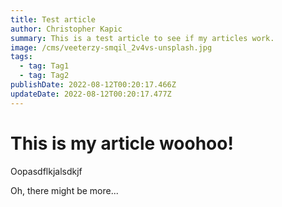 ```yaml
---
title: Test article
author: Christopher Kapic
summary: This is a test article to see if my articles work.
image: /cms/veeterzy-smqil_2v4vs-unsplash.jpg
tags:
  - tag: Tag1
  - tag: Tag2
publishDate: 2022-08-12T00:20:17.466Z
updateDate: 2022-08-12T00:20:17.477Z
---
```

# This is my article woohoo!

Oopasdflkjalsdkjf



Oh, there might be more...
